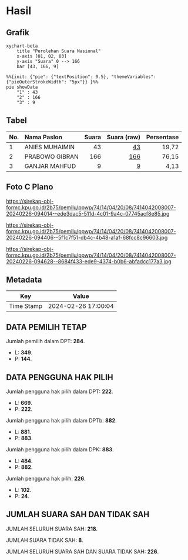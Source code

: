# Hasil

## Grafik

```mermaid
xychart-beta
    title "Perolehan Suara Nasional"
    x-axis [01, 02, 03]
    y-axis "Suara" 0 --> 166
    bar [43, 166, 9]
```

```mermaid
%%{init: {"pie": {"textPosition": 0.5}, "themeVariables": {"pieOuterStrokeWidth": "5px"}} }%%
pie showData
    "1" : 43
    "2" : 166
    "3" : 9
```

## Tabel

| No. | Nama Paslon    | Suara | Suara (raw) | Persentase |
|:--- |:-------------- | -----:| -----------:| ----------:|
| 1   | ANIES MUHAIMIN | 43    | [43][p-1]   | 19,72      |
| 2   | PRABOWO GIBRAN | 166   | [166][p-2]  | 76,15      |
| 3   | GANJAR MAHFUD  | 9     | [9][p-3]    | 4,13       |


[p-1]: https://github.com/gigit-pemilu/pemilu-2024/blob/main/pilpres/hitung-suara/sub/74-sulawesi-tenggara/sub/14-buton-tengah/sub/04-mawasangka/sub/2008-terapung/sub/007-tps/sub/paslon-1.txt
[p-2]: https://github.com/gigit-pemilu/pemilu-2024/blob/main/pilpres/hitung-suara/sub/74-sulawesi-tenggara/sub/14-buton-tengah/sub/04-mawasangka/sub/2008-terapung/sub/007-tps/sub/paslon-2.txt
[p-3]: https://github.com/gigit-pemilu/pemilu-2024/blob/main/pilpres/hitung-suara/sub/74-sulawesi-tenggara/sub/14-buton-tengah/sub/04-mawasangka/sub/2008-terapung/sub/007-tps/sub/paslon-3.txt

## Foto C Plano

https://sirekap-obj-formc.kpu.go.id/2b75/pemilu/ppwp/74/14/04/20/08/7414042008007-20240226-094014--ede3dac5-511d-4c01-9a4c-07745acf8e85.jpg

https://sirekap-obj-formc.kpu.go.id/2b75/pemilu/ppwp/74/14/04/20/08/7414042008007-20240226-094406--5f1c7f51-db4c-4b48-a1af-68fcc8c96603.jpg

https://sirekap-obj-formc.kpu.go.id/2b75/pemilu/ppwp/74/14/04/20/08/7414042008007-20240226-094628--8684f433-ede9-4374-b0b6-abfadcc177a3.jpg


## Metadata

| Key        | Value               |
| ---------- | ------------------- |
| Time Stamp | 2024-02-26 17:00:04 |


## DATA PEMILIH TETAP

Jumlah pemilih dalam DPT: **284**.
 * L: **349**.
 * P: **144**.

## DATA PENGGUNA HAK PILIH

Jumlah pengguna hak pilih dalam DPT: **222**.
 * L: **669**.
 * P: **222**.

Jumlah pengguna hak pilih dalam DPTb: **882**.
 * L: **881**.
 * P: **883**.

Jumlah pengguna hak pilih dalam DPK: **883**.
 * L: **484**.
 * P: **882**.

Jumlah pengguna hak pilih: **226**.
 * L: **102**.
 * P: **24**.

## JUMLAH SUARA SAH DAN TIDAK SAH

JUMLAH SELURUH SUARA SAH: **218**.

JUMLAH SUARA TIDAK SAH: **8**.

JUMLAH SELURUH SUARA SAH DAN SUARA TIDAK SAH: **226**.


